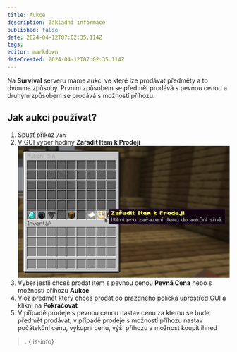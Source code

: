 ```yaml
---
title: Aukce
description: Základní informace
published: false
date: 2024-04-12T07:02:35.114Z
tags: 
editor: markdown
dateCreated: 2024-04-12T07:02:35.114Z
---
```


Na **Survival** serveru máme aukci ve které lze prodávat předměty a to dvouma způsoby. Prvním způsobem se předmět prodává s pevnou cenou a druhým způsobem se prodává s možností příhozu.

## Jak aukci používat?

1. Spusť příkaz `/ah`
2. V GUI vyber hodiny **Zařadit Item k Prodeji**
![survival_auction.png](/survival_auction.png)
3. Vyber jestli chceš prodat item s pevnou cenou **Pevná Cena** nebo s možností příhozu **Aukce**
4. Vlož předmět který chceš prodat do prázdného políčka uprostřed GUI a klikni na **Pokračovat**
5. V případě prodeje s pevnou cenou nastav cenu za kterou se bude předmět prodávat, v případě prodeje s možností příhozu nastav počátekční cenu, výkupní cenu, výši příhozu a možnost koupit ihned

> .
{.is-info}